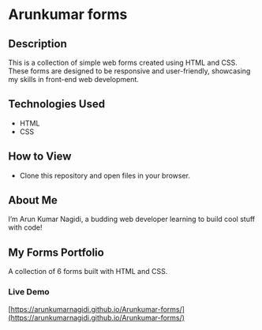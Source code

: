 # Arunkumar forms

## Description
This is a collection of simple web forms created using HTML and CSS. These forms are designed to be responsive and user-friendly, showcasing my skills in front-end web development.

## Technologies Used
- HTML
- CSS

## How to View
- Clone this repository and open files in your browser.

## About Me
I’m Arun Kumar Nagidi, a budding web developer learning to build cool stuff with code!

## My Forms Portfolio
A collection of 6 forms built with HTML and CSS.
### Live Demo
[https://arunkumarnagidi.github.io/Arunkumar-forms/](https://arunkumarnagidi.github.io/Arunkumar-forms/)
